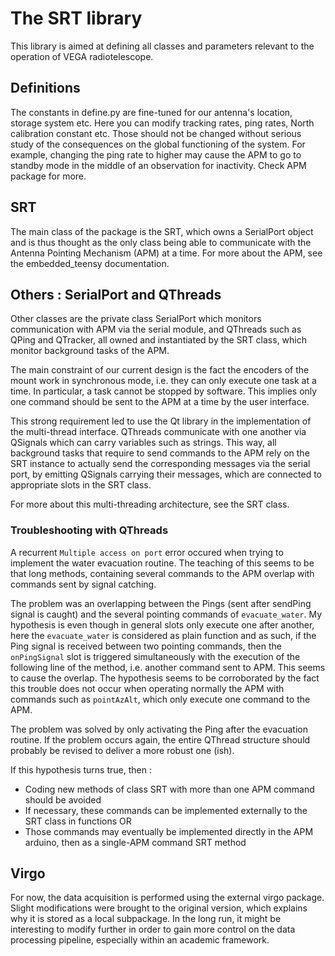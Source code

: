 # The SRT library

This library is aimed at defining all classes and parameters relevant to the operation of VEGA radiotelescope.

## Definitions

The constants in define.py are fine-tuned for our antenna's location, storage system etc. Here you can modify tracking 
rates, ping rates, North calibration constant etc. Those should not be changed without serious study of the consequences
on the global functioning of the system. For example, changing the ping rate to higher may cause the APM to go to standby
mode in the middle of an observation for inactivity. Check APM package for more.

## SRT

The main class of the package is the SRT, which owns a SerialPort object and is thus thought as the only class being
able to communicate with the Antenna Pointing Mechanism (APM) at a time. For more about the APM, see the embedded_teensy
documentation.

## Others : SerialPort and QThreads

Other classes are the private class SerialPort which monitors communication with APM via the serial module, and
QThreads such as QPing and QTracker, all owned and instantiated by the SRT class, which monitor background tasks of the
APM.

The main constraint of our current design is the fact the encoders of the mount work in synchronous mode, i.e. they can
only execute one task at a time. In particular, a task cannot be stopped by software. This implies only one command
should be sent to the APM at a time by the user interface.

This strong requirement led to use the Qt library in the implementation of the multi-thread interface. QThreads
communicate with one another via QSignals which can carry variables such as strings. This way, all background tasks
that require to send commands to the APM rely on the SRT instance to actually send the corresponding messages via the
serial port, by emitting QSignals carrying their messages, which are connected to appropriate slots in the SRT class.

For more about this multi-threading architecture, see the SRT class.

### Troubleshooting with QThreads

A recurrent ``Multiple access on port`` error occured when trying to implement the water evacuation routine. The teaching 
of this seems to be that long methods, containing several commands to the APM overlap with commands sent by signal catching.

The problem was an overlapping between the Pings (sent after sendPing signal is caught) and the several pointing commands
of ``evacuate_water``. My hypothesis is even though in general slots only execute one after another, here the ``evacuate_water``
is considered as plain function and as such, if the Ping signal is received between two pointing commands, then the ``onPingSignal`` slot 
is triggered simultaneously with the execution of the following line of the method, i.e. another command sent to APM. This
seems to cause the overlap. The hypothesis seems to be corroborated by the fact this trouble does not occur when operating 
normally the APM with commands such as ``pointAzAlt``, which only execute one command to the APM. 

The problem was solved by only activating the Ping after the evacuation routine. If the problem occurs again, the entire 
QThread structure should probably be revised to deliver a more robust one (ish).

If this hypothesis turns true, then : 
- Coding new methods of class SRT with more than one APM command should be avoided
- If necessary, these commands can be implemented externally to the SRT class in functions OR
- Those commands may eventually be implemented directly in the APM arduino, then as a single-APM command SRT method


## Virgo

For now, the data acquisition is performed using the external virgo package. Slight modifications were brought to the 
original version, which explains why it is stored as a local subpackage. In the long run, it might be interesting to 
modify further in order to gain more control on the data processing pipeline, especially within an academic framework.
